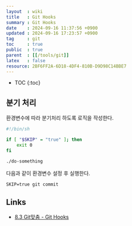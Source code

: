 ```yaml
---
layout  : wiki
title   : Git Hooks
summary : Git Hooks
date    : 2024-09-16 11:37:56 +0900
updated : 2024-09-16 17:23:57 +0900
tag     : git
toc     : true
public  : true
parent  : [[/tools/git]]
latex   : false
resource: 2BF6FF2A-6D18-4DF4-810B-D9D98C14BBE7
---
```

* TOC
{:toc}

## 분기 처리

환경변수에 따라 분기처리 하도록 로직을 작성한다.
```sh
#!/bin/sh

if [ "$SKIP" = "true" ]; then
    exit 0
fi

./do-something
```

다음과 같이 환경변수 설정 후 실행한다.

`SKIP=true git commit`

## Links

- [8.3 Git맞춤 - Git Hooks](https://git-scm.com/book/ko/v2/Git%EB%A7%9E%EC%B6%A4-Git-Hooks)
